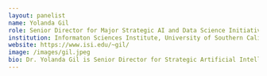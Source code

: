 ```yaml
---
layout: panelist
name: Yolanda Gil
role: Senior Director for Major Strategic AI and Data Science Initiatives
institution: Informaton Sciences Institute, University of Southern California
website: https://www.isi.edu/~gil/
image: /images/gil.jpeg
bio: Dr. Yolanda Gil is Senior Director for Strategic Artificial Intelligence and Data Science Initiatives at the Information Sciences Institute of the University of Southern California, and Research Professor in Computer Science and in Spatial Sciences. She is also Director of Data Science programs and of the USC Center for Knowledge-Powered Interdisciplinary Data Science. She received her M.S. and Ph. D. degrees in Computer Science from Carnegie Mellon University, with a focus on artificial intelligence. Her research is on intelligent interfaces for knowledge capture and discovery, which she investigates in a variety of projects concerning scientific discovery, knowledge-based planning and problem solving, information analysis and assessment of trust, semantic annotation and metadata, and community-wide development of knowledge bases. Dr. Gil collaborates with scientists in different domains on semantic workflows and metadata capture, social knowledge collection, computer-mediated collaboration, and automated discovery. She is a Fellow of the Association for Computing Machinery (ACM), the Association for the Advancement of Science (AAAS), and the Institute of Electrical and Electronics Engineers (IEEE). She is also Fellow of the Association for the Advancement of Artificial Intelligence (AAAI), and served as its 24th President. 
---
```

